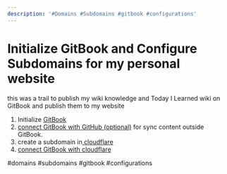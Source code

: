 ```yaml
---
description: '#Domains #Subdomains #gitbook #configurations'
---
```


# Initialize GitBook and Configure Subdomains for my personal website

this was a trail to publish my wiki knowledge and Today I Learned wiki on GitBook and publish them to my website

1. Initialize [GitBook](https://docs.gitbook.com/getting-started/quick-start)
2. [connect GitBook with GitHub \(optional\)](https://docs.gitbook.com/integrations/github) for sync content outside GitBook.
3. create a subdomain in[ ](https://docs.gitbook.com/hosting/custom-domains/dns-configuration#dns-settings)[cloudflare](https://docs.gitbook.com/hosting/custom-domains/dns-configuration#dns-settings)
4. [connect GitBook with cloudflare](https://docs.gitbook.com/hosting/custom-domains/dns-configuration)

\#domains \#subdomains \#gitbook \#configurations

